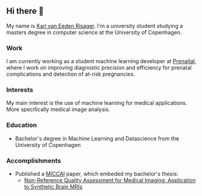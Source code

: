 <h2>Hi there 👋</h2>

My name is <a href='https://www.linkedin.com/in/karl-risager-65b55a1b6/'>Karl van Eeden Risager</a>. I'm a university student studying a masters degree in computer science at the University of Copenhagen.

<h3>Work</h3>

I am currently working as a student machine learning developer at <a href='https://prenaital.com/'>Prenaital</a>, where I work on improving diagnostic precision and efficiency for prenatal complications and detection of at-risk pregnancies.

<h3>Interests</h3>

My main interest is the use of machine learning for medical applications. More specifically medical image analysis.


<h3>Education</h3>

- Bachelor's degree in Machine Learning and Datascience from the University of Copenhagen


<h3>Accomplishments</h3>

- Published a <a href='https://miccai.org/'>MICCAI</a> paper, which embeded my bachelor's thesis:
  - <a href='https://arxiv.org/abs/2407.14994'>Non-Reference Quality Assessment for Medical Imaging: Application to Synthetic Brain MRIs</a>


<!--
**KarlRisager/KarlRisager** is a ✨ _special_ ✨ repository because its `README.md` (this file) appears on your GitHub profile.

Here are some ideas to get you started:

- 🔭 I’m currently working on ...
- 🌱 I’m currently learning ...
- 👯 I’m looking to collaborate on ...
- 🤔 I’m looking for help with ...
- 💬 Ask me about ...
- 📫 How to reach me: ...
- 😄 Pronouns: ...
- ⚡ Fun fact: ...
-->
